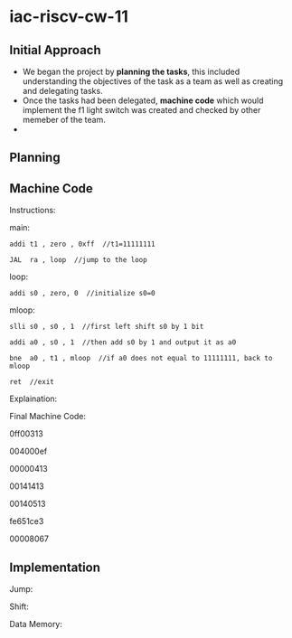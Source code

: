 # iac-riscv-cw-11
## Initial Approach

- We began the project by **planning the tasks**, this included understanding the objectives of the task as a team as well as creating and delegating tasks. 
- Once the tasks had been delegated, **machine code** which would implement the f1 light switch was created and checked by other memeber of the team.
- 

## Planning

## Machine Code 

Instructions:

main:               
    
    addi t1 , zero , 0xff  //t1=11111111
    
    JAL  ra , loop  //jump to the loop

loop: 
    
    addi s0 , zero, 0  //initialize s0=0

mloop:
   
    slli s0 , s0 , 1  //first left shift s0 by 1 bit
    
    addi a0 , s0 , 1  //then add s0 by 1 and output it as a0
    
    bne  a0 , t1 , mloop  //if a0 does not equal to 11111111, back to mloop
    
    ret  //exit
    
Explaination:

    
Final Machine Code:

0ff00313

004000ef

00000413

00141413

00140513

fe651ce3

00008067

## Implementation

Jump:

Shift:

Data Memory:

##
